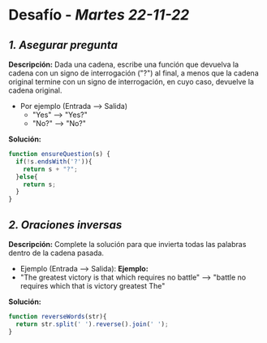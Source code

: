 # Desafío - *Martes 22-11-22*

## *1. Asegurar pregunta*

**Descripción:** Dada una cadena, escribe una función que devuelva la cadena con un signo de interrogación ("?") al final, a menos que la cadena original termine con un signo de interrogación, en cuyo caso, devuelve la cadena original.
 - Por ejemplo (Entrada --> Salida)
    - "Yes" --> "Yes?" 
    - "No?" --> "No?"

**Solución:**

```Javascript
function ensureQuestion(s) {
  if(!s.endsWith('?')){
    return s + "?";
  }else{
    return s;
  }
}
```

## *2. Oraciones inversas*

**Descripción:** Complete la solución para que invierta todas las palabras dentro de la cadena pasada. 
  - Ejemplo (Entrada --> Salida):
**Ejemplo:** 
  - "The greatest victory is that which requires no battle" --> "battle no requires which that is victory greatest The"
  
**Solución:**

```Javascript
function reverseWords(str){
  return str.split(' ').reverse().join(' ');
}
```
